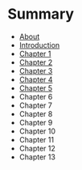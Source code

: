 # Summary

* [About](README.md)
* [Introduction](chapter1.md)
* [Chapter 1](chapter_1.md)
* [Chapter 2](chapter_2.md)
* [Chapter 3](chapter_3.md)
* [Chapter 4](chapter_4.md)
* [Chapter 5](chapter_5.md)
* Chapter 6
* Chapter 7
* Chapter 8
* Chapter 9
* Chapter 10
* Chapter 11
* Chapter 12
* Chapter 13

